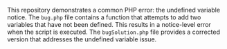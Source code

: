 This repository demonstrates a common PHP error: the undefined variable notice.  The `bug.php` file contains a function that attempts to add two variables that have not been defined. This results in a notice-level error when the script is executed. The `bugSolution.php` file provides a corrected version that addresses the undefined variable issue.